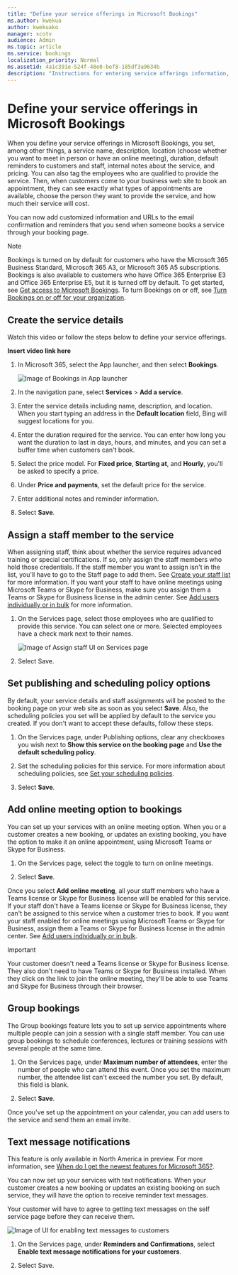 ```yaml
---
title: "Define your service offerings in Microsoft Bookings"
ms.author: kwekua
author: kwekuako
manager: scotv
audience: Admin
ms.topic: article
ms.service: bookings
localization_priority: Normal
ms.assetid: 4a1c391e-524f-48e0-bef8-185df3a9634b
description: "Instructions for entering service offerings information, including service name, description, location, duration, and pricing. You can also tag the employees who are qualified to provide the service."
---
```


# Define your service offerings in Microsoft Bookings

When you define your service offerings in Microsoft Bookings, you set, among other things, a service name, description, location (choose whether you want to meet in person or have an online meeting), duration, default reminders to customers and staff, internal notes about the service, and pricing. You can also tag the employees who are qualified to provide the service. Then, when customers come to your business web site to book an appointment, they can see exactly what types of appointments are available, choose the person they want to provide the service, and how much their service will cost.

You can now add customized information and URLs to the email confirmation and reminders that you send when someone books a service through your booking page.

> [!NOTE]
> Bookings is turned on by default for customers who have the Microsoft 365 Business Standard, Microsoft 365 A3, or Microsoft 365 A5 subscriptions. Bookings is also available to customers who have Office 365 Enterprise E3 and Office 365 Enterprise E5, but it is turned off by default. To get started, see [Get access to Microsoft Bookings](get-access.md). To turn Bookings on or off, see [Turn Bookings on or off for your organization](turn-bookings-on-or-off.md).

## Create the service details

Watch this video or follow the steps below to define your service offerings.

**Insert video link here**

1. In Microsoft 365, select the App launcher, and then select **Bookings**.

   ![Image of Bookings in App launcher](../media/bookings-applauncher.png)

1. In the navigation pane, select **Services** \> **Add a service**.

1. Enter the service details including name, description, and location. When you start typing an address in the **Default location** field, Bing will suggest locations for you.

1. Enter the duration required for the service. You can enter how long you want the duration to last in days, hours, and minutes, and you can set a buffer time when customers can't book.

1. Select the price model. For **Fixed price**, **Starting at**, and **Hourly**, you'll be asked to specify a price.

1. Under **Price and payments**, set the default price for the service.

1. Enter additional notes and reminder information.

1. Select **Save**.

## Assign a staff member to the service

When assigning staff, think about whether the service requires advanced training or special certifications. If so, only assign the staff members who hold those credentials. If the staff member you want to assign isn't in the list, you'll have to go to the Staff page to add them. See [Create your staff list](create-staff-list.md) for more information. If you want your staff to have online meetings using Microsoft Teams or Skype for Business, make sure you assign them a Teams or Skype for Business license in the admin center. See [Add users individually or in bulk](../admin/add-users/add-users.md) for more information.

1. On the Services page, select those employees who are qualified to provide this service. You can select one or more. Selected employees have a check mark next to their names.

   ![Image of Assign staff UI on Services page](../media/bookings-assign-staff.png)

1. Select Save.

## Set publishing and scheduling policy options

By default, your service details and staff assignments will be posted to the booking page on your web site as soon as you select **Save**. Also, the scheduling policies you set will be applied by default to the service you created. If you don't want to accept these defaults, follow these steps.

1. On the Services page, under Publishing options, clear any checkboxes you wish next to **Show this service on the booking page** and **Use the default scheduling policy**.

1. Set the scheduling policies for this service. For more information about scheduling policies, see [Set your scheduling policies](set-scheduling-policies.md).

1. Select **Save**.

## Add online meeting option to bookings

You can set up your services with an online meeting option. When you or a customer creates a new booking, or updates an existing booking, you have the option to make it an online appointment, using Microsoft Teams or Skype for Business.

1. On the Services page, select the toggle to turn on online meetings.

1. Select **Save**.

Once you select **Add online meeting**, all your staff members who have a Teams license or Skype for Business license will be enabled for this service. If your staff don't have a Teams license or Skype for Business license, they can't be assigned to this service when a customer tries to book. If you want your staff enabled for online meetings using Microsoft Teams or Skype for Business, assign them a Teams or Skype for Business license in the admin center. See [Add users individually or in bulk](../admin/add-users/add-users.md).

> [!IMPORTANT]
> Your customer doesn't need a Teams license or Skype for Business license. They also don't need to have Teams or Skype for Business installed. When they click on the link to join the online meeting, they'll be able to use Teams and Skype for Business through their browser.

## Group bookings

The Group bookings feature lets you to set up service appointments where multiple people can join a session with a single staff member. You can use group bookings to schedule conferences, lectures or training sessions with several people at the same time.

1. On the Services page, under **Maximum number of attendees**, enter the number of people who can attend this event. Once you set the maximum number, the attendee list can't exceed the number you set. By default, this field is blank.

1. Select **Save**.

Once you've set up the appointment on your calendar, you can add users to the service and send them an email invite.

## Text message notifications

This feature is only available in North America in preview. For more information, see [When do I get the newest features for Microsoft 365?](https://support.microsoft.com/office/when-do-i-get-the-newest-features-for-microsoft-365-da36192c-58b9-4bc9-8d51-bb6eed468516).

You can now set up your services with text notifications. When your customer creates a new booking or updates an existing booking on such service, they will have the option to receive reminder text messages.

Your customer will have to agree to getting text messages on the self service page before they can receive them.

   ![Image of UI for enabling text messages to customers](../media/bookings-enable-text-message.png)

1. On the Services page, under **Reminders and Confirmations**, select **Enable text message notifications for your customers**.

1. Select Save.
